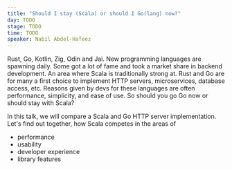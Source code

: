 ```yaml
---
title: "Should I stay (Scala) or should I Go(lang) now?"
day: TODO
stage: TODO
time: TODO
speaker: Nabil Abdel-Hafeez
---
```


Rust, Go, Kotlin, Zig, Odin and Jai. New programming languages are spawning daily.
Some got a lot of fame and took a market share in backend development.
An area where Scala is traditionally strong at.
Rust and Go are for many a first choice to implement HTTP servers, microservices, database access, etc.
Reasons given by devs for these languages are often performance, simplicity, and ease of use.
So should you go Go now or should stay with Scala?

In this talk, we will compare a Scala and Go HTTP server implementation.
Let's find out together, how Scala competes in the areas of
* performance
* usability
* developer experience
* library features
    